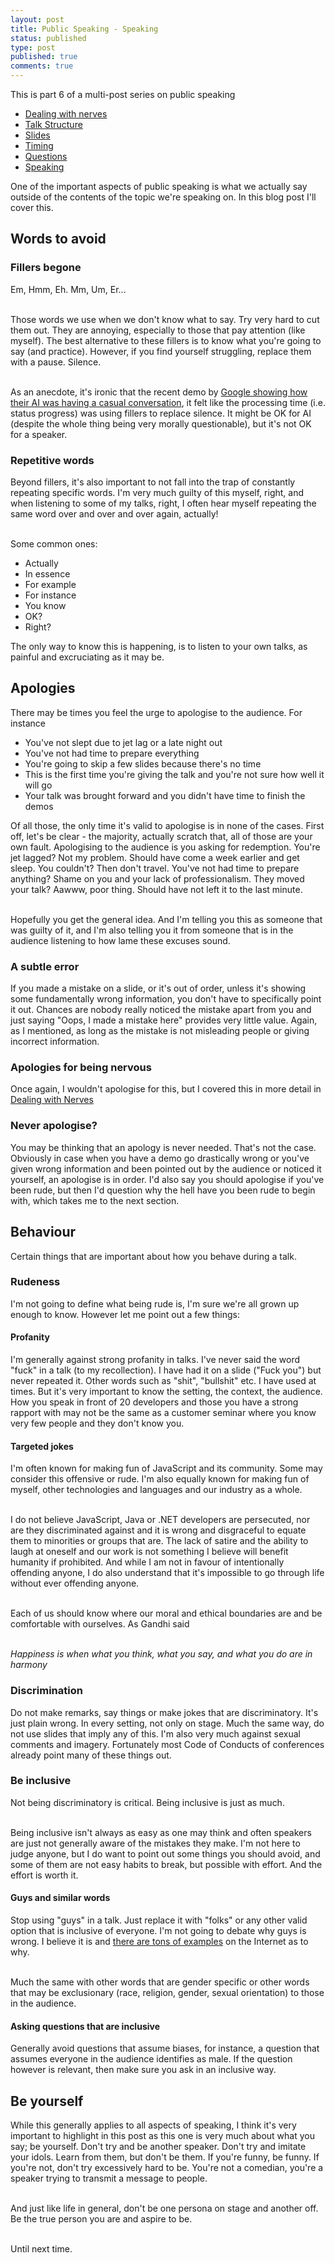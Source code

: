 ```yaml
---
layout: post
title: Public Speaking - Speaking
status: published
type: post
published: true
comments: true   
---
```


This is part 6 of a multi-post series on public speaking

* [Dealing with nerves](/2018/08/15/public-speaking-dealing-with-nerves)
* [Talk Structure](/2018/08/19/public-speaking-talk-structure)
* [Slides](/2018/08/21/public-speaking-slides)
* [Timing](/2018/08/23/public-speaking-timing)
* [Questions](/2018/08/24/public-speaking-questions)
* [Speaking](/2018/08/26-public-speaking-speaking.md)



One of the important aspects of public speaking is what we actually say outside of the contents of the topic we're speaking on. In this blog post I'll cover this.  

## Words to avoid 

### Fillers begone

Em, Hmm, Eh. Mm, Um, Er...

<br/>
Those words we use when we don't know what to say. Try very hard to cut them out. They are annoying, especially to those that pay attention (like myself). The best alternative to these fillers is to know what you're going to say (and practice). However, if you find yourself struggling, replace them with a pause. Silence. 

<br/>As an anecdote, it's ironic that the recent demo by [Google showing how their AI was having a casual conversation](https://www.youtube.com/watch?v=SuqOomotx7M), it felt like the processing time (i.e. status progress) was using fillers to replace silence. It might be OK for AI (despite the whole thing being very morally questionable), but it's not OK for a speaker. 

### Repetitive words

Beyond fillers, it's also important to not fall into the trap of constantly repeating specific words. I'm very much guilty of this myself, right, and when listening to some of my talks, right, I often hear myself repeating the same word over and over and over again, actually!

<br/>Some common ones:

* Actually
* In essence
* For example
* For instance
* You know
* OK?
* Right? 


The only way to know this is happening, is to listen to your own talks, as painful and excruciating as it may be.

## Apologies

There may be times you feel the urge to apologise to the audience. For instance

* You've not slept due to jet lag or a late night out
* You've not had time to prepare everything
* You're going to skip a few slides because there's no time
* This is the first time you're giving the talk and you're not sure how well it will go
* Your talk was brought forward and you didn't have time to finish the demos


Of all those, the only time it's valid to apologise is in none of the cases. First off, let's be clear - the majority, actually scratch that, all of those are your own fault. Apologising to the audience is you asking for redemption. You're jet lagged? Not my problem. Should have come a week earlier and get sleep. You couldn't? Then don't travel. You've not had time to prepare anything? Shame on you and your lack of professionalism. They moved your talk? Aawww, poor thing. Should have not left it to the last minute.

<br/>Hopefully you get the general idea. And I'm telling you this as someone that was guilty of it, and I'm also telling you it from someone that is in the audience listening to how lame these excuses sound. 


### A subtle error

If you made a mistake on a slide, or it's out of order, unless it's showing some fundamentally wrong information, you don't have to specifically point it out. Chances are nobody really noticed the mistake apart from you and just saying "Oops, I made a mistake here" provides very little value. Again, as I mentioned, as long as the mistake is not misleading people or giving incorrect information. 

### Apologies for being nervous

Once again, I wouldn't apologise for this, but I covered this in more detail in [Dealing with Nerves](/2018/08/15/public-speaking-dealing-with-nerve)

### Never apologise?

You may be thinking that an apology is never needed. That's not the case. Obviously in case when you have a demo go drastically wrong or you've given wrong information and been pointed out by the audience or noticed it yourself, an apologise is in order. I'd also say you should apologise if you've been rude, but then I'd question why the hell have you been rude to begin with, which takes me to the next section.


## Behaviour  

Certain things that are important about how you behave during a talk. 

### Rudeness 

I'm not going to define what being rude is, I'm sure we're all grown up enough to know. However let me point out a few things:

#### Profanity

I'm generally against strong profanity in talks. I've never said the word "fuck" in a talk (to my recollection). I have had it on a slide ("Fuck you") but never repeated it. Other words such as "shit", "bullshit" etc. I have used at times. But it's very important to know the setting, the context, the audience. How you speak in front of 20 developers and those you have a strong rapport with may not be the same as a customer seminar where you know very few people and they don't know you. 

#### Targeted jokes 
 
I'm often known for making fun of JavaScript and its community. Some may consider this offensive or rude. I'm also equally known for making fun of myself, other technologies and languages and our industry as a whole. 

<br/>I do not believe JavaScript, Java or .NET developers are persecuted, nor are they discriminated against and it is wrong and disgraceful to equate them to minorities or groups that are. The lack of satire and the ability to laugh at oneself and our work is not something I believe will benefit humanity if prohibited. And while I am not in favour of intentionally offending anyone, I do also understand that it's impossible to go through life without ever offending anyone. 


<br/>Each of us should know where our moral and ethical boundaries are and be comfortable with ourselves. As Gandhi said

<br/>*Happiness is when what you think, what you say, and what you do are in harmony*

### Discrimination 

Do not make remarks, say things or make jokes that are discriminatory. It's just plain wrong. In every setting, not only on stage. Much the same way, do not use slides that imply any of this. I'm also very much against sexual comments and imagery. Fortunately most Code of Conducts of conferences already point many of these things out. 


### Be inclusive
 
Not being discriminatory is critical. Being inclusive is just as much. 

<br/>Being inclusive isn't always as easy as one may think and often speakers are just not generally aware of the mistakes they make. I'm not here to judge anyone, but I do want to point out some things you should avoid, and some of them are not easy habits to break, but possible with effort. And the effort is worth it.

#### **Guys** and similar words 

Stop using "guys" in a talk. Just replace it with "folks" or any other valid option that is inclusive of everyone. I'm not going to debate why guys is wrong. I believe it is and [there are tons of examples](https://twitter.com/mariaKhalusova/status/996709342354333696) on the Internet as to why. 

<br/>Much the same with other words that are gender specific or other words that may be exclusionary (race, religion, gender, sexual orientation) to those in the audience.

#### Asking questions that are inclusive
 
Generally avoid questions that assume biases, for instance, a question that assumes everyone in the audience identifies as male. If the question however is relevant, then make sure you ask in an inclusive way. 



## Be yourself

While this generally applies to all aspects of speaking, I think it's very important to highlight in this post as this one is very much about what you say; be yourself. Don't try and be another speaker. Don't try and imitate your idols. Learn from them, but don't be them. If you're funny, be funny. If you're not, don't try excessively hard to be. You're not a comedian, you're a speaker trying to transmit a message to people. 

<br/>And just like life in general, don't be one persona on stage and another off. Be the true person you are and aspire to be. 


<br/>
Until next time.


